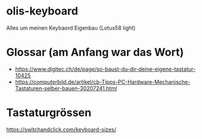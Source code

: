 # olis-keyboard
Alles um meinen Keybaord Eigenbau (Lotus58 light)


# Glossar (am Anfang war das Wort)
- https://www.digitec.ch/de/page/so-baust-du-dir-deine-eigene-tastatur-10425
- https://computerbild.de/artikel/cb-Tipps-PC-Hardware-Mechanische-Tastaturen-selber-bauen-30207241.html

# Tastaturgrössen
https://switchandclick.com/keyboard-sizes/
